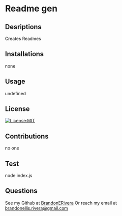 # Readme gen
  ## Desriptions
  Creates Readmes
  ## Installations
  none
  ## Usage
  undefined
  ## License
  [![License:MIT](https://img.shields.io/badge/License-MIT-blue.svg)](https://opensource.org/licenses/MIT)
  ## Contributions
  no one
  ## Test
  node index.js
  ## Questions
  See my Github at [BrandonERivera](https://github.com/BrandonERivera)
  Or reach my email at brandonellis.rivera@gmail.com
